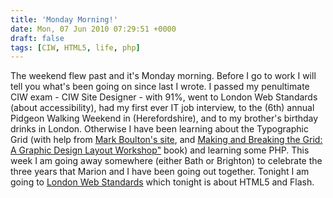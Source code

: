 ```yaml
---
title: 'Monday Morning!'
date: Mon, 07 Jun 2010 07:29:51 +0000
draft: false
tags: [CIW, HTML5, life, php]
---
```


The weekend flew past and it's Monday morning. Before I go to work I will tell you what's been going on since last I wrote. I passed my penultimate CIW exam - CIW Site Designer - with 91%, went to London Web Standards (about accessibility), had my first ever IT job interview, to the (6th) annual Pidgeon Walking Weekend in (Herefordshire), and to my brother's birthday drinks in London. Otherwise I have been learning about the Typographic Grid (with help from [Mark Boulton's site](http://www.markboulton.co.uk/journal/comments/five-simple-steps-to-designing-grid-systems-preface "5 simple steps to designing grid systems"), and [Making and Breaking the Grid: A Graphic Design Layout Workshop"](http://www.amazon.co.uk/Making-Breaking-Grid-Layout-Workshop/dp/1592531253 "making and breaking the grid [amazon.co.uk]") book) and learning some PHP. This week I am going away somewhere (either Bath or Brighton) to celebrate the three years that Marion and I have been going out together. Tonight I am going to [London Web Standards](http://www.londonwebstandards.org/ "london web standards") which tonight is about HTML5 and Flash.